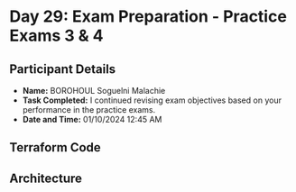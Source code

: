 # Day 29: Exam Preparation - Practice Exams 3 & 4

## Participant Details

- **Name:** BOROHOUL Soguelni Malachie
- **Task Completed:** I continued revising exam objectives based on your performance in the practice exams.
- **Date and Time:** 01/10/2024 12:45 AM 

## Terraform Code 

## Architecture 



